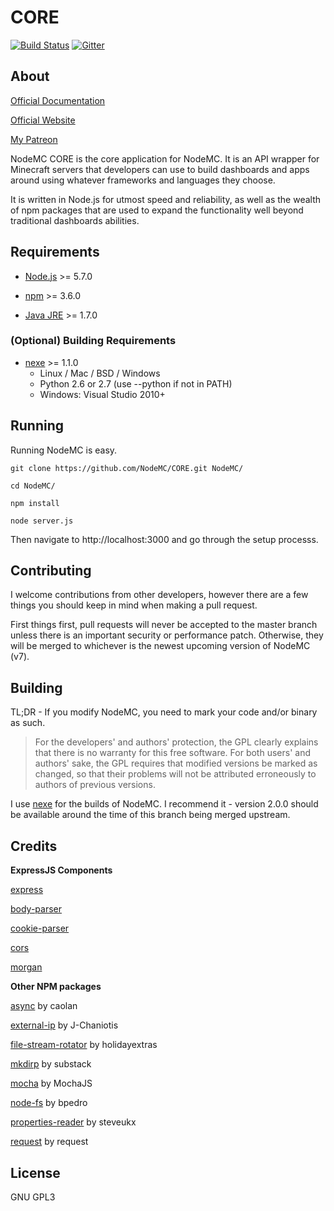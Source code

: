 # CORE

[![Build Status](http://ci.nodemc.space/buildStatus/icon?job=NodeMC)](http://nodemc.space:8080/job/NodeMC/) [![Gitter](https://img.shields.io/gitter/room/nwjs/nw.js.svg?maxAge=2592000)](https://gitter.im/gmemstr/nodemc)

## About

[Official Documentation](https://nodemc.space/docs)

[Official Website](https://nodemc.space)

[My Patreon](https://www.patreon.com/gmemstr?ty=h)

NodeMC CORE is the core application for NodeMC. It is an API wrapper
for Minecraft servers that developers can use to build dashboards 
and apps around using whatever frameworks and languages they choose. 

It is written in Node.js for utmost speed and reliability, as well
as the wealth of npm packages that are used to expand the functionality
well beyond traditional dashboards abilities.

## Requirements

- [Node.js](https://nodejs.org/en/) >= 5.7.0

- [npm](https://www.npmjs.com/) >= 3.6.0

- [Java JRE](https://www.java.com/en/) >= 1.7.0

### (Optional) Building Requirements

- [nexe](https://jaredallard.me/nexe/) >= 1.1.0
    - Linux / Mac / BSD / Windows
    - Python 2.6 or 2.7 (use --python if not in PATH)
    - Windows: Visual Studio 2010+
    
## Running

Running NodeMC is easy. 

```
git clone https://github.com/NodeMC/CORE.git NodeMC/

cd NodeMC/

npm install

node server.js
```

Then navigate to http://localhost:3000 and go through the setup processs.

## Contributing

I welcome contributions from other developers, however there are a few
things you should keep in mind when making a pull request.

First things first, pull requests will never be accepted to the master branch
unless there is an important security or performance patch. Otherwise, they will be
merged to whichever is the newest upcoming version of NodeMC (v7).

## Building

TL;DR - If you modify NodeMC, you need to mark your code and/or binary as such.

> For the developers' and authors' protection, the GPL clearly explains 
that there is no warranty for this free software.  For both users' and
authors' sake, the GPL requires that modified versions be marked as
changed, so that their problems will not be attributed erroneously to
authors of previous versions.

I use [nexe](https://github.com/jaredallard/nexe) for the builds of NodeMC. I recommend it - version 2.0.0
should be available around the time of this branch being merged upstream.

## Credits

**ExpressJS Components**

[express](http://expressjs.com/)

[body-parser](https://github.com/expressjs/body-parser)

[cookie-parser](https://github.com/expressjs/cookie-parser)

[cors](https://github.com/expressjs/cors)

[morgan](https://github.com/expressjs/morgan)

**Other NPM packages**

[async](https://github.com/caolan/async) by caolan

[external-ip](https://github.com/J-Chaniotis/external-ip) by J-Chaniotis

[file-stream-rotator](https://github.com/holidayextras/file-stream-rotator) by holidayextras

[mkdirp](https://github.com/substack/node-mkdirp) by substack

[mocha](https://mochajs.org/) by MochaJS

[node-fs](https://github.com/bpedro/node-fs) by bpedro

[properties-reader](https://github.com/steveukx/properties) by steveukx

[request](https://github.com/request/request) by request

## License

GNU GPL3